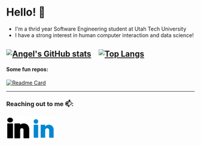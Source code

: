 # Hello! 👋

- I'm a thrid year Software Engineering student at Utah Tech University 
- I have a strong interest in human computer interaction and data science!

[![Angel's GitHub stats](https://github-readme-stats.vercel.app/api?username=angel-721&count_private=true&include_all_commits=true&hide=stars&show_icons=true&theme=synthwave)](https://github.com/angel-721)&nbsp; &nbsp;
[![Top Langs](https://github-readme-stats.vercel.app/api/top-langs/?username=angel-721&count_private=true&langs_count=10&hide_progress=true&theme=synthwave)](https://github.com/angel-721)
---
#### Some fun repos:
[![Readme Card](https://github-readme-stats.vercel.app/api/pin/?username=angel-721&repo=tweepy-media-bot&theme=dark)](https://github.com/angel-721/tweepy-media-bot)

---
### Reaching out to me 📫: 
[![linkedin](./imgs/linkedin-light.svg)](https://www.linkedin.com/in/angel-velasquez-569102184/#gh-light-mode-only)
[![linkedin](./imgs/linkedin-dark.svg)](https://www.linkedin.com/in/angel-velasquez-569102184/#gh-dark-mode-only)

<!--
**angel-721/angel-721** is a ✨ _special_ ✨ repository because its `README.md` (this file) appears on your GitHub profile.

Here are some ideas to get you started:

- 🔭 I’m currently working on ...
- 🌱 I’m currently learning ...
- 👯 I’m looking to collaborate on ...
- 🤔 I’m looking for help with ...
- 💬 Ask me about ...
- 📫 How to reach me: ...
- 😄 Pronouns: ...
- ⚡ Fun fact: ...
-->
